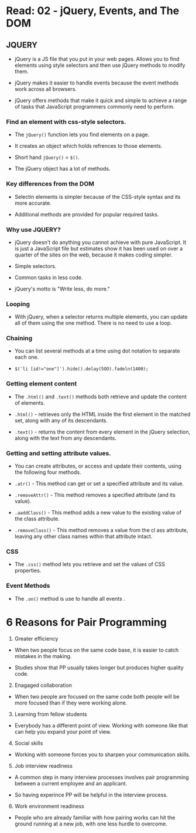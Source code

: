 # Read: 02 - jQuery, Events, and The DOM

## JQUERY

- jQuery is a JS file that you put in your web pages. Allows you to find elements using style selectors and then use jQuery methods to modify them.

- jQuery makes it easier to handle events because the event methods work across all browsers. 

- jQuery offers methods that make it quick and simple to achieve a range of tasks that JavaScript programmers
commonly need to perform. 

### Find an element with css-style selectors.

- The `jQuery()` function lets you find elements on a page.

- It creates an object which holds refrences to those elements.

- Short hand `jQuery()` = `$()`.

- The jQuery object has a lot of methods.

### Key differences from the DOM

- Selectin elements is simpler because of the CSS-style syntax and its more accurate.

- Additional methods are provided for popular required tasks.

### Why use JQUERY?

- jQuery doesn't do anything you cannot achieve with pure JavaScript. It is just a JavaScript file but estimates show it has been used on over a quarter of the sites on the web, because it makes coding simpler. 

- Simple selectors.

- Common tasks in less code.

- jQuery's motto is "Write less, do more." 

### Looping

- With jQuery, when a selector returns multiple elements, you can update all of them using the one method. There is no need to use a loop. 

### Chaining

- You can list several methods at a time using dot notation to separate each one.

- `$('li [id!="one"]').hide().delay(5OO).fadeln(1400); `

### Getting element content

- The `.html()` and `.text()` methods both retrieve and update the content
of elements. 

- `.html()` -  retrieves only the HTML inside the first element in the matched set, along with any of its descendants. 

- `.text()` -  returns the content from every element in the jQuery selection, along with the text
from any descendants. 

### Getting and setting attribute values.

- You can create attributes, or access and update their contents, using the following four methods. 

- `.atr()` - This method can get or set a specified attribute and its value. 

- `.removeAttr()` - This method removes a specified attribute (and its value). 

- `.aaddClass()` - This method adds a new value to the existing value of the class attribute.

- `.removeClass()` - This method removes a value from the cl ass attribute, leaving any other class names within that attribute intact.

### CSS

- The `.css()` method lets you retrieve
and set the values of CSS properties. 

### Event Methods

- The `.on()` method is use to handle all events .


# 6 Reasons for Pair Programming

1. Greater efficiency

- When two people focus on the same code base, it is easier to catch mistakes in the making. 

- Studies show that PP usually takes longer but produces higher quality code.

2. Enagaged collaboration

- When two people are focused on the same code both people will be more focused than if they were working alone.

3. Learning from fellow students

- Everybody has a different point of view. Working with someone like that can help you expand your point of view.

4. Social skills

- Working with someone forces you to sharpen your communication skills.

5. Job interview readiness

- A common step in many interview processes involves pair programming between a current employee and an applicant.

- So having experince PP will be helpful in the interview process.

6. Work environment readiness

- People who are already familiar with how pairing works can hit the ground running at a new job, with one less hurdle to overcome.